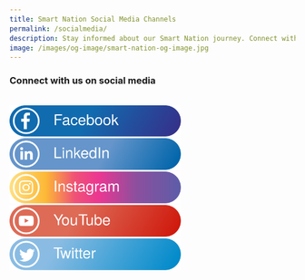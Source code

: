 ```yaml
---
title: Smart Nation Social Media Channels
permalink: /socialmedia/
description: Stay informed about our Smart Nation journey. Connect with us on social media.
image: /images/og-image/smart-nation-og-image.jpg
---
```

###  Connect with us on social media

<br>

<div style="width:60%"><a href="https://www.facebook.com/SmartNationSG"><img src="/images/abt-smart-nation/Social%20Media%20Icons/fbicon.svg" alt="Facebook"></a><br></div>

<div style="width:60%"><a href="https://www.linkedin.com/company/smartnationsg"><img src="/images/abt-smart-nation/Social%20Media%20Icons/li-icon.svg" alt="LinkedIn"></a><br></div>

<div style="width:60%"><a href="https://www.instagram.com/smartnation.sg/"><img src="/images/abt-smart-nation/Social%20Media%20Icons/ig-icon.svg" alt="Instagram"></a><br></div>

<div style="width:60%"><a href="https://www.youtube.com/SmartNationSingapore"><img src="/images/abt-smart-nation/Social%20Media%20Icons/yt-icon.svg" alt="YouTube"></a><br></div>

<div style="width:60%"><a href="https://twitter.com/SmartNationSG"><img src="/images/abt-smart-nation/Social%20Media%20Icons/tw-icon.svg" alt="Twitter"></a><br></div>

